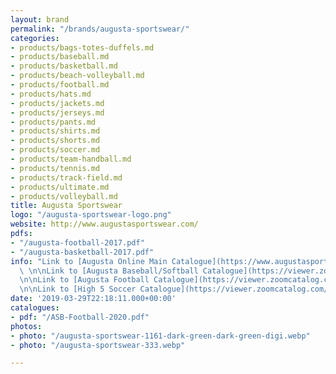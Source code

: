 ```yaml
---
layout: brand
permalink: "/brands/augusta-sportswear/"
categories:
- products/bags-totes-duffels.md
- products/baseball.md
- products/basketball.md
- products/beach-volleyball.md
- products/football.md
- products/hats.md
- products/jackets.md
- products/jerseys.md
- products/pants.md
- products/shirts.md
- products/shorts.md
- products/soccer.md
- products/team-handball.md
- products/tennis.md
- products/track-field.md
- products/ultimate.md
- products/volleyball.md
title: Augusta Sportswear
logo: "/augusta-sportswear-logo.png"
website: http://www.augustasportswear.com/
pdfs:
- "/augusta-football-2017.pdf"
- "/augusta-basketball-2017.pdf"
info: "Link to [Augusta Online Main Catalogue](https://www.augustasportswear.com/catalog)
  \ \n\nLink to [Augusta Baseball/Softball Catalogue](https://viewer.zoomcatalog.com/augusta-sportswear-baseball-softball-2020)
  \n\nLink to [Augusta Football Catalogue](https://viewer.zoomcatalog.com/augusta-sportswear-football-2020)
  \n\nLink to [High 5 Soccer Catalogue](https://viewer.zoomcatalog.com/augusta-sportswear-soccer-2020)"
date: '2019-03-29T22:18:11.000+00:00'
catalogues:
- pdf: "/ASB-Football-2020.pdf"
photos:
- photo: "/augusta-sportswear-1161-dark-green-dark-green-digi.webp"
- photo: "/augusta-sportswear-333.webp"

---
```

